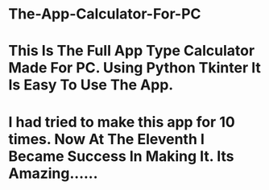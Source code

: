 # The-App-Calculator-For-PC
# This Is The Full App Type Calculator Made For PC. Using Python Tkinter It Is Easy To Use The App.
# I had tried to make this app for 10 times. Now At The Eleventh I Became Success In Making It. Its Amazing......
